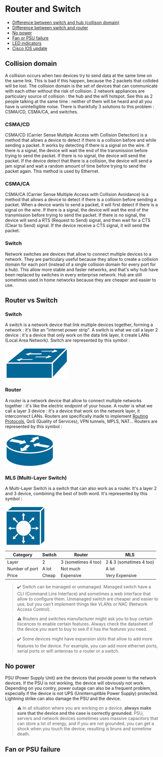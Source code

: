 # Router and Switch

- [Difference between switch and hub (collison domain)](#collision-domain)
- [Difference between switch and router](#router-vs-switch)
- [No power](#no-power)
- [Fan or PSU failure](#fan-or-psu-failure)
- [LED indicators](#led-indicators) <!--CCNA t1 203-->
- [Cisco IOS update](#cisco-ios-update)

## Collision domain

[//]: <> (Ok)

A collision occurs when two devices try to send data at the same time on the same link. This is bad if this happen, because the 2 packets that collided will be lost. The collision domain is the set of devices that can communicate with each other without the risk of collision. 2 network appliances are particulary source of collision : the hub and the wifi hotspot. See this as 2 people talking at the same time : neither of them will be heard and all you have is unintelligible noise. There is thankfully 3 solutions to this problem : CSMA/CD, CSMA/CA, and switches.

### CSMA/CD

CSMA/CD (Carrier Sense Multiple Access with Collision Detection) is a method that allows a device to detect if there is a collision before and while sending a packet. It works by detecting if there is a signal on the wire. If there is a signal, the device will wait the end of the transmission before trying to send the packet. If there is no signal, the device will send the packet. If the device detect that there is a collision, the device will send a jam signal and wait a random amount of time before trying to send the packet again. This method is used by Ethernet.

### CSMA/CA

CSMA/CA (Carrier Sense Multiple Access with Collision Avoidance) is a method that allows a device to detect if there is a collision before sending a packet. When a device wants to send a packet, it will first detect if there is a signal on the wire. If there is a signal, the device will wait the end of the transmission before trying to send the packet. If there is no signal, the device will send a RTS (Request to Send) signal, and then wait for a CTS (Clear to Send) signal. If the device receive a CTS signal, it will send the packet.

### Switch

Network switches are devices that allow to connect multiple devices to a network. They are particulary useful because they allow to create a collision domain for each port (instead of a single collision domain for every port for a hub). This allow more stable and faster networks, and that's why hub have been replaced by switches in every enterprise network. Hub are still sometimes used in home networks because they are cheaper and easier to use.

## Router vs Switch

[//]: <> (Ok)

### Switch

A switch is a network device that link multiple devices together, forming a network : it's like an "internet power strip". A switch is what we call a layer 2 device : it's a device that only work on the data link layer, it create LANs (Local Area Network). Switch are represented by this symbol :

![](./Ressources/Images/switch.svg)

### Router

A router is a network device that allow to connect multiple networks together : it's like the electric endpoint of your house.
A router is what we call a layer 3 device : it's a device that work on the network layer, it interconnect LANs. Routers are specifically made to implement [Routing Protocols](), QoS (Quality of Services), VPN tunnels, MPLS, NAT... Routers are represented by this symbol :

![](./Ressources/Images/router.svg)

### MLS (Multi-Layer Switch)

A Multi-Layer Switch is a switch that can also work as a router. It's a layer 2 and 3 device, combining the best of both word. It's represented by this symbol :

![](./Ressources/Images/mls.svg)

| Category       | Switch | Router              | MLS                     |
| -------------- | ------ | ------------------- | ----------------------- |
| Layer          | 2      | 3 (sometimes 4 too) | 2 & 3 (sometimes 4 too) |
| Number of port | A lot  | Not much            | A lot                   |
| Price          | Cheap  | Expensive           | Very Expensive          |

> ✔️ Switch can be managed or unmanaged. Managed switch have a CLI (Command Line Interface) and sometimes a web interface that allow to configure them. Unmanaged switch are cheaper and easier to use, but you can't implement things like VLANs or NAC (Network Access Control).

> ⚠️ Routers and switches manufacturer might ask you to buy certain liscences to enable certain features. Always check the datasheet of the device you want to buy to see if it has the features you need.

> ✔️ Some devices might have expansion slots that allow to add more features to the device. For example, you can add more ethernet ports, serial ports or wifi antennas to a router or a switch.

## No power

[//]: <> (Ok)

PSU (Power Supply Unit) are the devices that provide power to the network devices. If the PSU is not working, the device will obviously not work. Depending on you contry, power outage can also be a frequent problem, especially if the device is not UPS (Uninterruptible Power Supply) protected. Lightning strike can also damage the PSU and the device.

> ⚠️ In all situation where you are working on a device, **always make sure that the device and the case is correctly grounded**. PSU, servers and network devices sometimes uses massive capacitors that can store a lot of energy, and if you are not grounded, you can get a shock when you touch the device, resulting is bruns and sometime death.

## Fan or PSU failure

[//]: <> (To do)

